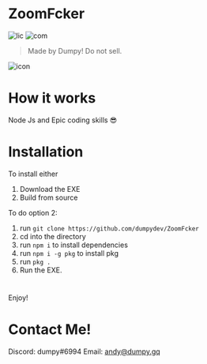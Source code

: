 # ZoomFcker 
![lic](https://img.shields.io/badge/License-MIT-yellowgreen) ![com](https://img.shields.io/github/last-commit/dumpydev/ZoomFcker?style=plastic)

> Made by Dumpy! Do not sell.


![icon](https://raw.githubusercontent.com/dumpydev/ZoomFcker/master/assets/ICON.ico)
# How it works

   Node Js and Epic coding skills 😎

# Installation
To install either
1. Download the EXE
2. Build from source

To do option 2:
1. run ``git clone https://github.com/dumpydev/ZoomFcker``
2. cd into the directory
3. run ``npm i`` to install dependencies
4. run ``npm i -g pkg`` to install pkg
5. run ``pkg .``
6. Run the EXE.

#

Enjoy!

# Contact Me!
Discord: dumpy#6994
Email: andy@dumpy.gq

 


